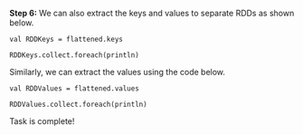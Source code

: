 **Step 6:** We can also extract the keys and values to separate RDDs as shown below.

```
val RDDKeys = flattened.keys

RDDKeys.collect.foreach(println)
```

Similarly, we can extract the values using the code below.

```
val RDDValues = flattened.values

RDDValues.collect.foreach(println)
```
 

Task is complete!

